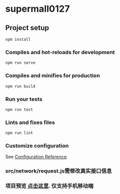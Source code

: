 # supermall0127

## Project setup
```
npm install
```

### Compiles and hot-reloads for development
```
npm run serve
```

### Compiles and minifies for production
```
npm run build
```

### Run your tests
```
npm run test
```

### Lints and fixes files
```
npm run lint
```

### Customize configuration
See [Configuration Reference](https://cli.vuejs.org/config/).

### src/network/request.js需修改真实接口信息
### 项目预览  [点击这里](47.112.172.156).  仅支持手机移动端 
